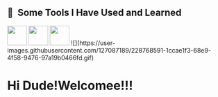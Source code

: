 
<h2> 🚀 &nbsp;Some Tools I Have Used and Learned</h2>
<p aling="left">
<img src="https://cdn.jsdelivr.net/gh/devicons/devicon/icons/csharp/csharp-original.svg"height="45" width="45" />
<img src="https://cdn.jsdelivr.net/gh/devicons/devicon/icons/dotnetcore/dotnetcore-original.svg"height="45" width="45"/>
<img src="https://cdn.jsdelivr.net/gh/devicons/devicon/icons/visualstudio/visualstudio-plain.svg"  height="45" width="45"/> 
 ![](https://user-images.githubusercontent.com/127087189/228768591-1ccae1f3-68e9-4f58-9476-97a19b0466fd.gif)
 </p>  
 
<h1 color="blue"> Hi Dude!Welcomee!!!       




     
          
                  
          
       
          
          
